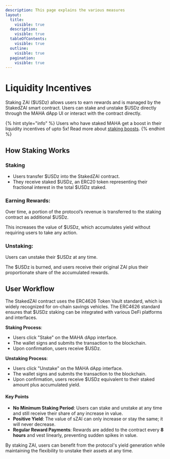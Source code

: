 ```yaml
---
description: This page explains the various measures
layout:
  title:
    visible: true
  description:
    visible: true
  tableOfContents:
    visible: true
  outline:
    visible: true
  pagination:
    visible: true
---
```


# Liquidity Incentives

Staking ZAI ($USDz) allows users to earn rewards and is managed by the StakedZAI smart contract. Users can stake and unstake $USDz directly through the MAHA dApp UI or interact with the contract directly.

{% hint style="info" %}
Users who have staked MAHA get a boost in their liquidity incentives of upto 5x! Read more about [staking boosts](../governance/staking-boosts.md).
{% endhint %}

## How Staking Works

### **Staking**

* Users transfer $USDz into the StakedZAI contract.
* They receive staked $USDz, an ERC20 token representing their fractional interest in the total $USDz staked.

### **Earning Rewards**:

Over time, a portion of the protocol’s revenue is transferred to the staking contract as additional $USDz.

This increases the value of $USDz, which accumulates yield without requiring users to take any action.

### **Unstaking**:

Users can unstake their $USDz at any time.

The $USDz is burned, and users receive their original ZAI plus their proportionate share of the accumulated rewards.

## User Workflow

The StakedZAI contract uses the ERC4626 Token Vault standard, which is widely recognized for on-chain savings vehicles. The ERC4626 standard ensures that $USDz staking can be integrated with various DeFi platforms and interfaces.

**Staking Process**:

* Users click "Stake" on the MAHA dApp interface.
* The wallet signs and submits the transaction to the blockchain.
* Upon confirmation, users receive $USDz.

**Unstaking Process**:

* Users click "Unstake" on the MAHA dApp interface.
* The wallet signs and submits the transaction to the blockchain.
* Upon confirmation, users receive $USDz equivalent to their staked amount plus accumulated yield.

#### Key Points

* **No Minimum Staking Period**: Users can stake and unstake at any time and still receive their share of any increase in value.
* **Positive Yield**: The value of sZAI can only increase or stay the same; it will never decrease.
* **Regular Reward Payments**: Rewards are added to the contract every **8 hours** and vest linearly, preventing sudden spikes in value.

By staking ZAI, users can benefit from the protocol's yield generation while maintaining the flexibility to unstake their assets at any time.
